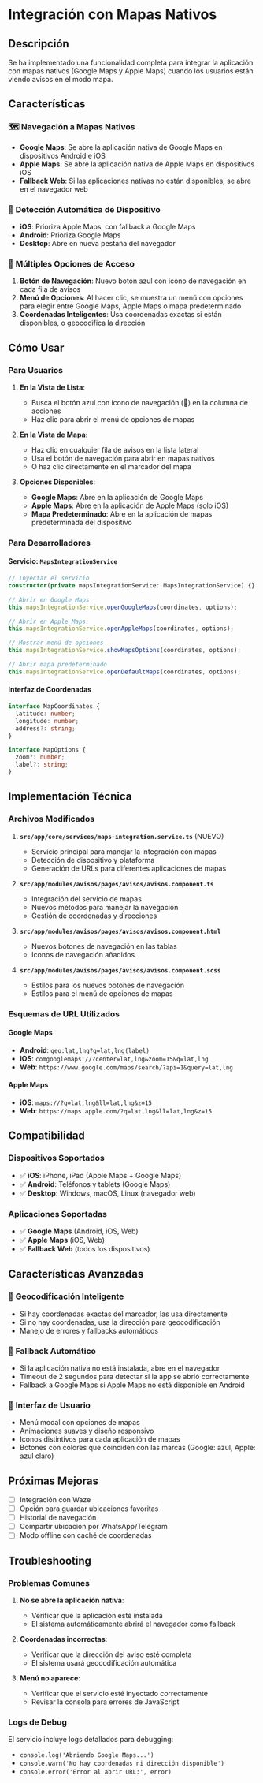 # Integración con Mapas Nativos

## Descripción

Se ha implementado una funcionalidad completa para integrar la aplicación con mapas nativos (Google Maps y Apple Maps) cuando los usuarios están viendo avisos en el modo mapa.

## Características

### 🗺️ **Navegación a Mapas Nativos**
- **Google Maps**: Se abre la aplicación nativa de Google Maps en dispositivos Android e iOS
- **Apple Maps**: Se abre la aplicación nativa de Apple Maps en dispositivos iOS
- **Fallback Web**: Si las aplicaciones nativas no están disponibles, se abre en el navegador web

### 📱 **Detección Automática de Dispositivo**
- **iOS**: Prioriza Apple Maps, con fallback a Google Maps
- **Android**: Prioriza Google Maps
- **Desktop**: Abre en nueva pestaña del navegador

### 🎯 **Múltiples Opciones de Acceso**
1. **Botón de Navegación**: Nuevo botón azul con icono de navegación en cada fila de avisos
2. **Menú de Opciones**: Al hacer clic, se muestra un menú con opciones para elegir entre Google Maps, Apple Maps o mapa predeterminado
3. **Coordenadas Inteligentes**: Usa coordenadas exactas si están disponibles, o geocodifica la dirección

## Cómo Usar

### Para Usuarios

1. **En la Vista de Lista**:
   - Busca el botón azul con icono de navegación (🧭) en la columna de acciones
   - Haz clic para abrir el menú de opciones de mapas

2. **En la Vista de Mapa**:
   - Haz clic en cualquier fila de avisos en la lista lateral
   - Usa el botón de navegación para abrir en mapas nativos
   - O haz clic directamente en el marcador del mapa

3. **Opciones Disponibles**:
   - **Google Maps**: Abre en la aplicación de Google Maps
   - **Apple Maps**: Abre en la aplicación de Apple Maps (solo iOS)
   - **Mapa Predeterminado**: Abre en la aplicación de mapas predeterminada del dispositivo

### Para Desarrolladores

#### Servicio: `MapsIntegrationService`

```typescript
// Inyectar el servicio
constructor(private mapsIntegrationService: MapsIntegrationService) {}

// Abrir en Google Maps
this.mapsIntegrationService.openGoogleMaps(coordinates, options);

// Abrir en Apple Maps
this.mapsIntegrationService.openAppleMaps(coordinates, options);

// Mostrar menú de opciones
this.mapsIntegrationService.showMapsOptions(coordinates, options);

// Abrir mapa predeterminado
this.mapsIntegrationService.openDefaultMaps(coordinates, options);
```

#### Interfaz de Coordenadas

```typescript
interface MapCoordinates {
  latitude: number;
  longitude: number;
  address?: string;
}

interface MapOptions {
  zoom?: number;
  label?: string;
}
```

## Implementación Técnica

### Archivos Modificados

1. **`src/app/core/services/maps-integration.service.ts`** (NUEVO)
   - Servicio principal para manejar la integración con mapas
   - Detección de dispositivo y plataforma
   - Generación de URLs para diferentes aplicaciones de mapas

2. **`src/app/modules/avisos/pages/avisos/avisos.component.ts`**
   - Integración del servicio de mapas
   - Nuevos métodos para manejar la navegación
   - Gestión de coordenadas y direcciones

3. **`src/app/modules/avisos/pages/avisos/avisos.component.html`**
   - Nuevos botones de navegación en las tablas
   - Iconos de navegación añadidos

4. **`src/app/modules/avisos/pages/avisos/avisos.component.scss`**
   - Estilos para los nuevos botones de navegación
   - Estilos para el menú de opciones de mapas

### Esquemas de URL Utilizados

#### Google Maps
- **Android**: `geo:lat,lng?q=lat,lng(label)`
- **iOS**: `comgooglemaps://?center=lat,lng&zoom=15&q=lat,lng`
- **Web**: `https://www.google.com/maps/search/?api=1&query=lat,lng`

#### Apple Maps
- **iOS**: `maps://?q=lat,lng&ll=lat,lng&z=15`
- **Web**: `https://maps.apple.com/?q=lat,lng&ll=lat,lng&z=15`

## Compatibilidad

### Dispositivos Soportados
- ✅ **iOS**: iPhone, iPad (Apple Maps + Google Maps)
- ✅ **Android**: Teléfonos y tablets (Google Maps)
- ✅ **Desktop**: Windows, macOS, Linux (navegador web)

### Aplicaciones Soportadas
- ✅ **Google Maps** (Android, iOS, Web)
- ✅ **Apple Maps** (iOS, Web)
- ✅ **Fallback Web** (todos los dispositivos)

## Características Avanzadas

### 🎯 **Geocodificación Inteligente**
- Si hay coordenadas exactas del marcador, las usa directamente
- Si no hay coordenadas, usa la dirección para geocodificación
- Manejo de errores y fallbacks automáticos

### 🔄 **Fallback Automático**
- Si la aplicación nativa no está instalada, abre en el navegador
- Timeout de 2 segundos para detectar si la app se abrió correctamente
- Fallback a Google Maps si Apple Maps no está disponible en Android

### 🎨 **Interfaz de Usuario**
- Menú modal con opciones de mapas
- Animaciones suaves y diseño responsivo
- Iconos distintivos para cada aplicación de mapas
- Botones con colores que coinciden con las marcas (Google: azul, Apple: azul claro)

## Próximas Mejoras

- [ ] Integración con Waze
- [ ] Opción para guardar ubicaciones favoritas
- [ ] Historial de navegación
- [ ] Compartir ubicación por WhatsApp/Telegram
- [ ] Modo offline con caché de coordenadas

## Troubleshooting

### Problemas Comunes

1. **No se abre la aplicación nativa**:
   - Verificar que la aplicación esté instalada
   - El sistema automáticamente abrirá el navegador como fallback

2. **Coordenadas incorrectas**:
   - Verificar que la dirección del aviso esté completa
   - El sistema usará geocodificación automática

3. **Menú no aparece**:
   - Verificar que el servicio esté inyectado correctamente
   - Revisar la consola para errores de JavaScript

### Logs de Debug

El servicio incluye logs detallados para debugging:
- `console.log('Abriendo Google Maps...')`
- `console.warn('No hay coordenadas ni dirección disponible')`
- `console.error('Error al abrir URL:', error)`
